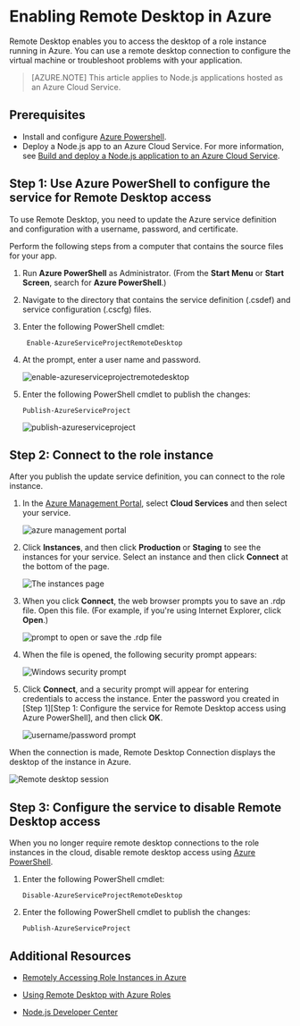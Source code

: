 <properties 
	pageTitle="Enable remote desktop for cloud services (Node.js)" 
	description="Learn how to enable remote-desktop access for the virtual machines hosting your Azure Node.js application." 
	services="cloud-services" 
	documentationCenter="nodejs" 
	authors="MikeWasson" 
	manager="wpickett" 
	editor=""/>

<tags 
	ms.service="cloud-services" 
	ms.workload="tbd" 
	ms.tgt_pltfrm="na" 
	ms.devlang="nodejs" 
	ms.topic="article" 
	ms.date="09/01/2015" 
	ms.author="mwasson"/>


# Enabling Remote Desktop in Azure

Remote Desktop enables you to access the desktop of a role instance
running in Azure. You can use a remote desktop connection to
configure the virtual machine or troubleshoot problems with your
application.

> [AZURE.NOTE] This article applies to Node.js applications hosted as an Azure Cloud Service.


## Prerequisites

- Install and configure [Azure Powershell](../install-configure-powershell.md).
- Deploy a Node.js app to an Azure Cloud Service. For more information, see [Build and deploy a Node.js application to an Azure Cloud Service](cloud-services-nodejs-develop-deploy-app.md).


## Step 1: Use Azure PowerShell to configure the service for Remote Desktop access

To use Remote Desktop, you need to update the Azure service definition and
configuration with a username, password, and certificate. 

Perform the following steps from a computer that contains the source files for your app.

1. Run **Azure PowerShell** as Administrator. (From the **Start Menu** or **Start Screen**, search for **Azure PowerShell**.)

2.  Navigate to the directory that contains the service definition (.csdef) and
service configuration (.cscfg) files.

3. Enter the following PowerShell cmdlet:

		Enable-AzureServiceProjectRemoteDesktop

4. At the prompt, enter a user name and password.

	![enable-azureserviceprojectremotedesktop][enable-rdp]

3.  Enter the following PowerShell cmdlet to publish the changes:

    	Publish-AzureServiceProject

	![publish-azureserviceproject][publish-project]

## Step 2: Connect to the role instance

After you publish the update service definition, you can connect to
the role instance.

1.  In the [Azure Management Portal], select **Cloud Services** and then select your service.

	![azure management portal][cloud-services]

2.  Click **Instances**, and then click **Production** or **Staging** to see the instances for your service. Select an instance and then click **Connect** at the bottom of the page.

    ![The instances page][3]

2.  When you click **Connect**, the web browser prompts you to save an
    .rdp file. Open this file. (For example, if you're using Internet Explorer, click **Open**.)

    ![prompt to open or save the .rdp file][4]

3.  When the file is opened, the following security prompt appears:

    ![Windows security prompt][5]

4.  Click **Connect**, and a security prompt will appear for entering
    credentials to access the instance. Enter the password you created
    in [Step 1][Step 1: Configure the service for Remote Desktop access using Azure PowerShell], and then click **OK**.

    ![username/password prompt][6]

When the connection is made, Remote Desktop Connection displays the
desktop of the instance in Azure. 

![Remote desktop session][7]

## Step 3: Configure the service to disable Remote Desktop access 

When you no longer require remote desktop connections to the role
instances in the cloud, disable remote desktop access using [Azure PowerShell].

1.  Enter the following PowerShell cmdlet:

    	Disable-AzureServiceProjectRemoteDesktop

2.  Enter the following PowerShell cmdlet to publish the changes:

    	Publish-AzureServiceProject

## Additional Resources

- [Remotely Accessing Role Instances in Azure] 
- [Using Remote Desktop with Azure Roles]
- [Node.js Developer Center](/develop/nodejs/)

  [Azure PowerShell]: http://go.microsoft.com/?linkid=9790229&clcid=0x409

[Azure Management Portal]: http://manage.windowsazure.com
[publish-project]: ./media/cloud-services-nodejs-enable-remote-desktop/publish-rdp.png
[enable-rdp]: ./media/cloud-services-nodejs-enable-remote-desktop/enable-rdp.png
[cloud-services]: ./media/cloud-services-nodejs-enable-remote-desktop/cloud-services-remote.png
  [3]: ./media/cloud-services-nodejs-enable-remote-desktop/cloud-service-instance.png
  [4]: ./media/cloud-services-nodejs-enable-remote-desktop/rdp-open.png
  [5]: ./media/cloud-services-nodejs-enable-remote-desktop/remote-desktop-12.png
  [6]: ./media/cloud-services-nodejs-enable-remote-desktop/remote-desktop-13.png
  [7]: ./media/cloud-services-nodejs-enable-remote-desktop/remote-desktop-14.png
  
  [Remotely Accessing Role Instances in Azure]: http://msdn.microsoft.com/library/windowsazure/hh124107.aspx
  [Using Remote Desktop with Azure Roles]: http://msdn.microsoft.com/library/windowsazure/gg443832.aspx
 